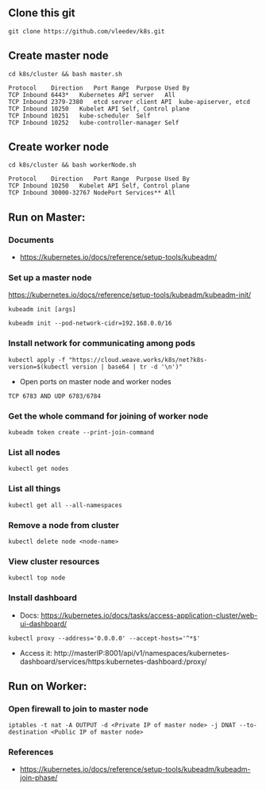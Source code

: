 ## Clone this git
```
git clone https://github.com/vleedev/k8s.git
```
## Create master node
```
cd k8s/cluster && bash master.sh
```
```
Protocol	Direction	Port Range	Purpose	Used By
TCP	Inbound	6443*	Kubernetes API server	All
TCP	Inbound	2379-2380	etcd server client API	kube-apiserver, etcd
TCP	Inbound	10250	Kubelet API	Self, Control plane
TCP	Inbound	10251	kube-scheduler	Self
TCP	Inbound	10252	kube-controller-manager	Self
```
## Create worker node
```
cd k8s/cluster && bash workerNode.sh
```
```
Protocol	Direction	Port Range	Purpose	Used By
TCP	Inbound	10250	Kubelet API	Self, Control plane
TCP	Inbound	30000-32767	NodePort Services**	All
```
## Run on Master:
  ### Documents
  - https://kubernetes.io/docs/reference/setup-tools/kubeadm/
  ### Set up a master node
  https://kubernetes.io/docs/reference/setup-tools/kubeadm/kubeadm-init/
  ```
  kubeadm init [args]
  ```
  ```
  kubeadm init --pod-network-cidr=192.168.0.0/16
  ```
  ### Install network for communicating among pods
  ```
  kubectl apply -f "https://cloud.weave.works/k8s/net?k8s-version=$(kubectl version | base64 | tr -d '\n')"
  ```
  - Open ports on master node and worker nodes
  ```
  TCP 6783 AND UDP 6783/6784
  ```
  ### Get the whole command for joining of worker node
  ```
  kubeadm token create --print-join-command
  ```
  ### List all nodes
  ```
  kubectl get nodes
  ```
  ### List all things
  ```
  kubectl get all --all-namespaces
  ```
  ### Remove a node from cluster
  ```
  kubectl delete node <node-name>
  ```
  ### View cluster resources
  ```
  kubectl top node
  ```
  ### Install dashboard
  - Docs: https://kubernetes.io/docs/tasks/access-application-cluster/web-ui-dashboard/
  ```
  kubectl proxy --address='0.0.0.0' --accept-hosts='^*$'
  ```
  - Access it:
  http://masterIP:8001/api/v1/namespaces/kubernetes-dashboard/services/https:kubernetes-dashboard:/proxy/
## Run on Worker:
  ### Open firewall to join to master node
  ```
  iptables -t nat -A OUTPUT -d <Private IP of master node> -j DNAT --to-destination <Public IP of master node>
  ```
  ### References
  - https://kubernetes.io/docs/reference/setup-tools/kubeadm/kubeadm-join-phase/
